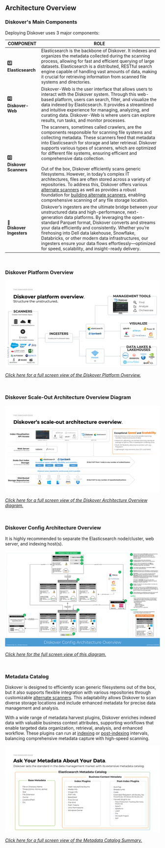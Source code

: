 <p id="architecture_diagram"></p>

## Architecture Overview

### Diskover's Main Components

Deploying Diskover uses 3 major components:

| COMPONENT | ROLE |
| --- | --- |
| **1️⃣<br>Elasticsearch** | Elasticsearch is the backbone of Diskover. It indexes and organizes the metadata collected during the scanning process, allowing for fast and efficient querying of large datasets. Elasticsearch is a distributed, RESTful search engine capable of handling vast amounts of data, making it crucial for retrieving information from scanned file systems and directories. |
| **2️⃣<br>Diskover-Web** | Diskover-Web is the user interface that allows users to interact with the Diskover system. Through this web-based platform, users can search, filter, and visualize the data indexed by Elasticsearch. It provides a streamlined and intuitive experience for managing, analyzing, and curating data. Diskover-Web is where users can explore results, run tasks, and monitor processes. |
| **3️⃣<br>Diskover Scanners** | The scanners, sometimes called crawlers, are the components responsible for scanning file systems and collecting metadata. These scanners feed that metadata into Elasticsearch for storage and later retrieval. Diskover supports various types of scanners, which are optimized for different file systems, ensuring efficient and comprehensive data collection.<br><br>Out of the box, Diskover efficiently scans generic filesystems. However, in today’s complex IT architectures, files are often stored across a variety of repositories. To address this, Diskover offers various [alternate scanners](#config_alt_scanners) as well as provides a robust foundation for [building alternate scanners](https://docs.diskoverdata.com/diskover_dev_guide/#develop-your-own-alternate-scanner), enabling comprehensive scanning of any file storage location. |
| **🔀<br>Diskover Ingesters** | Diskover’s ingesters are the ultimate bridge between your unstructured data and high-performance, next-generation data platforms. By leveraging the open-standard Parquet format, Diskover converts and streams your data efficiently and consistently. Whether you’re firehosing into Dell data lakehouse, Snowflake, Databricks, or other modern data infrastructures, our ingesters ensure your data flows effortlessly—optimized for speed, scalability, and insight-ready delivery. |

<br>

### Diskover Platform Overview

![Image: Diskover Architecture Overview](images/diskover_platform_overview.png)

_[Click here for a full screen view of the Diskover Platform Overview.](images/diskover_platform_overview.png)_

<br>

### Diskover Scale-Out Architecture Overview Diagram

![Image: Diskover Architecture Overview](images/diskover_architecture_overview.png)

_[Click here for a full screen view of the Diskover Architecture Overview diagram.](images/diskover_architecture_overview.png)_

<br>

### Diskover Config Architecture Overview

It is highly recommended to separate the Elasticsearch node/cluster, web server, and indexing host(s).

![Image: Diskover Reference Diagram Architecture](images/diskover_config_template.png)

_[Click here for the full screen view of this diagram.](images/diskover_config_template.png)_

<br>
<p id=“metadata_catalog”></p>

### Metadata Catalog

Diskover is designed to efficiently scan generic filesystems out of the box, but it also supports flexible integration with various repositories through customizable [alternate scanners](#config_alt_scanners). This adaptability allows Diskover to scan diverse storage locations and include enhanced metadata for precise data management and analysis.

With a wide range of metadata harvest plugins, Diskover enriches indexed data with valuable business context attributes, supporting workflows that enable targeted data organization, retrieval, analysis, and enhanced workflow. These plugins can run at [indexing](#config_plugins_index) or [post-indexing](#config_plugins_post_index) intervals, balancing comprehensive metadata capture with high-speed scanning.


![Image: Metadata Catalog Summary](images/metadata_catalog.png)

_[Click here for a full screen view of the Metadata Catalog Summary.](images/metadata_catalog.png)_

